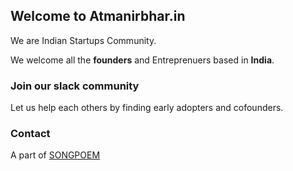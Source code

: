 ## Welcome to Atmanirbhar.in
We are Indian Startups Community.

We welcome all the **founders** and Entreprenuers based in **India**.

### Join our slack community

Let us help each others by finding early adopters and cofounders.




### Contact

A part of [SONGPOEM](https://www.songpoem.com/) 
